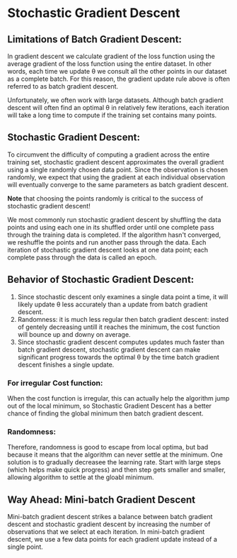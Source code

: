 # Stochastic Gradient Descent

## Limitations of Batch Gradient Descent:

In gradient descent we calculate gradient of the loss function using the average gradient of the loss function using the entire dataset. In other words, each time we update θ we consult all the other points in our dataset as a complete batch. For this reason, the gradient update rule above is often referred to as batch gradient descent.

Unfortunately, we often work with large datasets. Although batch gradient descent will often find an optimal θ in relatively few iterations, each iteration will take a long time to compute if the training set contains many points.


## Stochastic Gradient Descent:

To circumvent the difficulty of computing a gradient across the entire training set, stochastic gradient descent approximates the overall gradient using a single randomly chosen data point. Since the observation is chosen randomly, we expect that using the gradient at each individual observation will eventually converge to the same parameters as batch gradient descent.

**Note** that choosing the points randomly is critical to the success of stochastic gradient descent! 

We most commonly run stochastic gradient descent by shuffling the data points and using each one in its shuffled order until one complete pass through the training data is completed. If the algorithm hasn't converged, we reshuffle the points and run another pass through the data. Each iteration of stochastic gradient descent looks at one data point; each complete pass through the data is called an epoch.


## Behavior of Stochastic Gradient Descent:

1. Since stochastic descent only examines a single data point a time, it will likely update θ less accurately than a update from batch gradient descent. 
2. Randomness: it is much less regular then batch gradient descent: insted of gentely decreasing untill it reaches the minimum, the cost function will bounce up and downy on average.
3. Since stochastic gradient descent computes updates much faster than batch gradient descent, stochastic gradient descent can make significant progress towards the optimal θ by the time batch gradient descent finishes a single update.

### For irregular Cost function:
When the cost function is irregular, this can actually help the algorithm jump out of the local minimum, so Stochastic Gradient Descent has a better chance of finding the global minimum then batch gradient descent.

### Randomness:
Therefore, randomness is good to escape from local optima, but bad  because it means that the algorithm can never settle at the minimum. One solution is to gradually decreasee the learning rate. Start with large steps (which helps make quick progress) and then step gets smaller and smaller, allowing algorithm to settle at the gloabl minimum.

## Way Ahead: Mini-batch Gradient Descent
Mini-batch gradient descent strikes a balance between batch gradient descent and stochastic gradient descent by increasing the number of observations that we select at each iteration. In mini-batch gradient descent, we use a few data points for each gradient update instead of a single point.
